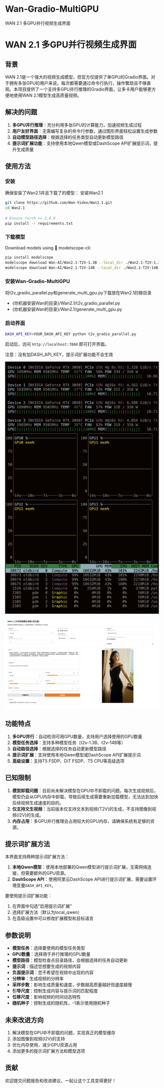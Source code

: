 # Wan-Gradio-MultiGPU
WAN 2.1 多GPU并行视频生成界面


# WAN 2.1 多GPU并行视频生成界面

## 背景

WAN 2.1是一个强大的视频生成模型，但官方仅提供了单GPU的Gradio界面。对于拥有多张GPU的用户来说，每次都需要通过命令行执行，操作繁琐且不够直观。本项目提供了一个支持多GPU并行推理的Gradio界面，让多卡用户能够更方便地使用WAN 2.1模型生成高质量视频。

## 解决的问题

1. **多GPU并行推理**：充分利用多张GPU的计算能力，加速视频生成过程
2. **用户友好界面**：无需编写复杂的命令行参数，通过图形界面轻松设置生成参数
3. **自动模型路径选择**：根据选择的任务类型自动更新模型路径
4. **提示词扩展功能**：支持使用本地Qwen模型或DashScope API扩展提示词，提升生成质量

## 使用方法

### 安装

确保安装了Wan2.1并且下载了的模型：
安装Wan2.1
```bash
git clone https://github.com/Wan-Video/Wan2.1.git
cd Wan2.1

# Ensure torch >= 2.4.0
pip install -r requirements.txt
```

### 下载模型
Download models using 🤖 modelscope-cli:

```bash
pip install modelscope
modelscope download Wan-AI/Wan2.1-T2V-1.3B --local_dir ./Wan2.1-T2V-1.3B
modelscope download Wan-AI/Wan2.1-T2V-14B --local_dir ./Wan2.1-T2V-14B
```

### 安装Wan-Gradio-MultiGPU
将t2v_gradio_parallel.py和generate_multi_gpu.py下载放在Wan2.1的根目录

- {你机器安装Wan的目录}/Wan2.1/t2v_gradio_parallel.py
- {你机器安装Wan的目录}/Wan2.1/generate_multi_gpu.py


### 启动界面

```bash
DASH_API_KEY=YOUR_DASH_API_KEY python t2v_gradio_parallel.py
```

启动后，访问 `http://localhost:7860` 即可打开界面。

注意：没有加DASH_API_KEY，提示词扩展功能不会生效

![GPU运行情况](GPU.png "GPU运行情况")

![运行界面](UI.png "运行界面")


## 功能特点

1. **多GPU并行**：自动检测可用GPU数量，支持用户选择使用的GPU数量
2. **模型任务选择**：支持多种模型任务（t2v-1.3B、t2v-14B等）
3. **自动路径选择**：根据选择的任务自动更新模型路径
4. **提示词扩展**：支持使用本地Qwen模型或DashScope API扩展提示词
5. **高级设置**：支持T5 FSDP、DiT FSDP、T5 CPU等高级选项

## 已知限制

1. **模型卸载问题**：目前尚未解决模型在GPU中不卸载的问题。每次生成视频后，模型仍会从GPU内存中卸载，导致后续生成需要重新加载模型，无法达到加快后续视频生成速度的目的。
2. **仅支持文生视频**：当前版本仅支持文本到视频(T2V)的生成，不支持图像到视频(I2V)的生成。
3. **内存占用**：多GPU并行推理会占用较大的GPU内存，请确保系统有足够的资源。

## 提示词扩展方法

本界面支持两种提示词扩展方法：

1. **本地Qwen模型**：使用本地部署的Qwen模型进行提示词扩展，无需网络连接，但需要额外的GPU资源。
2. **DashScope API**：使用阿里云DashScope API进行提示词扩展，需要设置环境变量`DASH_API_KEY`。

要使用提示词扩展功能：
1. 在界面中勾选"启用提示词扩展"
2. 选择扩展方法（默认为local_qwen）
3. 在高级设置中可以修改扩展模型和目标语言

## 参数说明

- **模型任务**：选择要使用的模型任务类型
- **GPU数量**：选择用于并行推理的GPU数量
- **模型路径**：模型检查点目录路径，会根据选择的任务自动更新
- **提示词**：描述您想要生成的视频内容
- **负面提示词**：您不希望在视频中出现的内容
- **分辨率**：生成视频的分辨率
- **采样步数**：影响生成质量和速度，步数越高质量越好但速度越慢
- **引导尺度**：控制生成内容与提示词的匹配程度
- **位移尺度**：影响视频的时间动态特性
- **随机种子**：控制生成的随机性，-1表示使用随机种子

## 未来改进方向

1. 解决模型在GPU中不卸载的问题，实现真正的模型缓存
2. 添加图像到视频(I2V)的支持
3. 优化内存使用，减少GPU资源占用
4. 添加更多的提示词扩展方法和模型选项

## 贡献

欢迎提交问题报告和改进建议，一起让这个工具变得更好！
